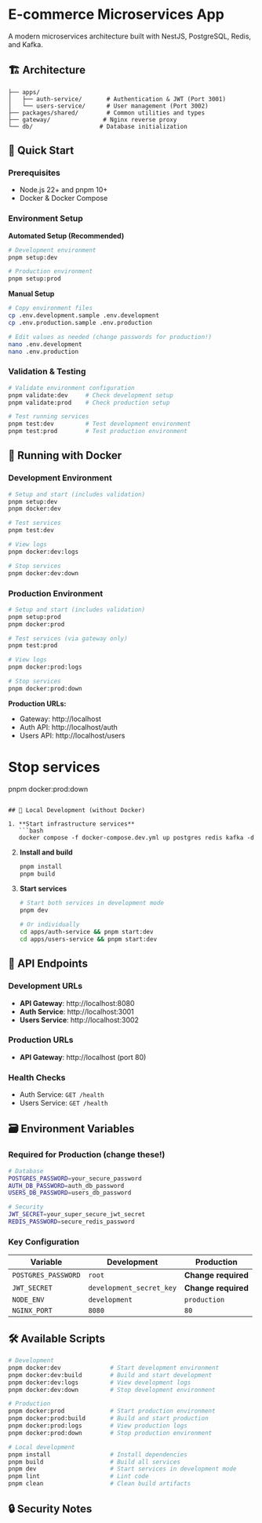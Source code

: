 # E-commerce Microservices App

A modern microservices architecture built with NestJS, PostgreSQL, Redis, and Kafka.

## 🏗️ Architecture

```
├── apps/
│   ├── auth-service/       # Authentication & JWT (Port 3001)
│   └── users-service/      # User management (Port 3002)
├── packages/shared/        # Common utilities and types
├── gateway/               # Nginx reverse proxy
└── db/                   # Database initialization
```

## 🚀 Quick Start

### Prerequisites
- Node.js 22+ and pnpm 10+
- Docker & Docker Compose

### Environment Setup

**Automated Setup (Recommended)**
```bash
# Development environment
pnpm setup:dev

# Production environment
pnpm setup:prod
```

**Manual Setup**
```bash
# Copy environment files
cp .env.development.sample .env.development
cp .env.production.sample .env.production

# Edit values as needed (change passwords for production!)
nano .env.development
nano .env.production
```

### Validation & Testing

```bash
# Validate environment configuration
pnpm validate:dev     # Check development setup
pnpm validate:prod    # Check production setup

# Test running services
pnpm test:dev         # Test development environment
pnpm test:prod        # Test production environment
```

## 🐳 Running with Docker

### Development Environment
```bash
# Setup and start (includes validation)
pnpm setup:dev
pnpm docker:dev

# Test services
pnpm test:dev

# View logs
pnpm docker:dev:logs

# Stop services
pnpm docker:dev:down
```

### Production Environment
```bash
# Setup and start (includes validation)
pnpm setup:prod
pnpm docker:prod

# Test services (via gateway only)
pnpm test:prod

# View logs  
pnpm docker:prod:logs

# Stop services
pnpm docker:prod:down
```

**Production URLs:**
- Gateway: http://localhost
- Auth API: http://localhost/auth
- Users API: http://localhost/users

# Stop services
pnpm docker:prod:down
```

## 🔧 Local Development (without Docker)

1. **Start infrastructure services**
   ```bash
   docker compose -f docker-compose.dev.yml up postgres redis kafka -d
   ```

2. **Install and build**
   ```bash
   pnpm install
   pnpm build
   ```

3. **Start services**
   ```bash
   # Start both services in development mode
   pnpm dev
   
   # Or individually
   cd apps/auth-service && pnpm start:dev
   cd apps/users-service && pnpm start:dev
   ```

## 📡 API Endpoints

### Development URLs
- **API Gateway**: http://localhost:8080
- **Auth Service**: http://localhost:3001
- **Users Service**: http://localhost:3002

### Production URLs  
- **API Gateway**: http://localhost (port 80)

### Health Checks
- Auth Service: `GET /health`
- Users Service: `GET /health`

## 🗃️ Environment Variables

### Required for Production (change these!)
```bash
# Database
POSTGRES_PASSWORD=your_secure_password
AUTH_DB_PASSWORD=auth_db_password  
USERS_DB_PASSWORD=users_db_password

# Security
JWT_SECRET=your_super_secure_jwt_secret
REDIS_PASSWORD=secure_redis_password
```

### Key Configuration
| Variable | Development | Production |
|----------|-------------|------------|
| `POSTGRES_PASSWORD` | `root` | **Change required** |
| `JWT_SECRET` | `development_secret_key` | **Change required** |
| `NODE_ENV` | `development` | `production` |
| `NGINX_PORT` | `8080` | `80` |

## 🛠️ Available Scripts

```bash
# Development
pnpm docker:dev              # Start development environment
pnpm docker:dev:build        # Build and start development  
pnpm docker:dev:logs         # View development logs
pnpm docker:dev:down         # Stop development environment

# Production
pnpm docker:prod             # Start production environment
pnpm docker:prod:build       # Build and start production
pnpm docker:prod:logs        # View production logs  
pnpm docker:prod:down        # Stop production environment

# Local development
pnpm install                 # Install dependencies
pnpm build                   # Build all services
pnpm dev                     # Start services in development mode
pnpm lint                    # Lint code
pnpm clean                   # Clean build artifacts
```

## 🔒 Security Notes
